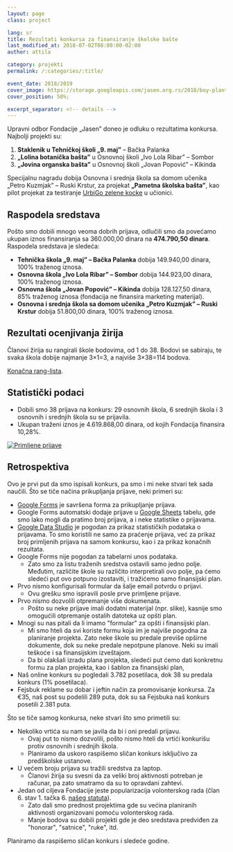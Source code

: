 ```yaml
---
layout: page
class: project

lang: sr
title: Rezultati konkursa za finansiranje školske bašte
last_modified_at: 2018-07-02T08:00:00-02:00
author: attila

category: projekti
permalink: /:categories/:title/

event_date: 2018/2019
cover_image: https://storage.googleapis.com/jasen.org.rs/2018/boy-planting-vegetables-in-garden.jpg
cover_position: 50%;

excerpt_separator: <!-- details -->
---
```


Upravni odbor Fondacije „Jasen” doneo je odluku o rezultatima konkursa.
Najbolji projekti su:

1. **Staklenik u Tehničkoj školi „9. maj”** – Bačka Palanka
2. **„Lolina botanička bašta”** u Osnovnoj školi „Ivo Lola Ribar” – Sombor
3. **„Jovina organska bašta”** u Osnovnoj školi „Jovan Popović” – Kikinda

Specijalnu nagradu dobija Osnovna i srednja škola sa domom učenika „Petro
Kuzmjak” – Ruski Krstur, za projekat **„Pametna školska bašta”**, kao pilot
projekat za testiranje [UrbiGo zelene kocke](https://urbigo.me) u učionici.

<!-- details -->

## Raspodela sredstava

Pošto smo dobili mnogo veoma dobrih prijava, odlučili smo da povećamo ukupan
iznos finansiranja sa 360.000,00 dinara na **474.790,50 dinara**. Raspodela
sredstava je sledeća:

* **Tehnička škola „9. maj” – Bačka Palanka** dobija 149.940,00 dinara, 100%
  traženog iznosa.
* **Osnovna škola „Ivo Lola Ribar” – Sombor** dobija 144.923,00 dinara, 100%
  traženog iznosa.
* **Osnovna škola „Jovan Popović” – Kikinda** dobija 128.127,50 dinara, 85%
  traženog iznosa (fondacija ne finansira marketing materijal).
* **Osnovna i srednja škola sa domom učenika „Petro Kuzmjak” – Ruski Krstur**
  dobija 51.800,00 dinara, 100% traženog iznosa.

## Rezultati ocenjivanja žirija

Članovi žirija su rangirali škole bodovima, od 1 do 38. Bodovi se sabiraju, te
svaka škola dobije najmanje 3×1=3, a najviše 3×38=114 bodova.

[Konačna rang-lista](https://datastudio.google.com/open/1Hk_tlxS4XUGiA8edYBMmbck6dk0VTi4X).

## Statistički podaci

* Dobili smo 38 prijava na konkurs: 29 osnovnih škola, 6 srednjih škola i 3
  osnovnih i srednjih škola su se prijavila.
* Ukupan traženi iznos je 4.619.868,00 dinara, od kojih Fondacija finansira
  10,28%.

<div class="mdl-typography--text-center">
  <a href="https://datastudio.google.com/open/113yK19w0mdLtbny59KdP1ICFDAoF-aoX"><img alt="Primljene prijave" class="mdl-shadow--2dp staticmap" src="https://storage.googleapis.com/jasen.org.rs/2018/skolska-basta-prijave.png" style="max-width: 100%;"></a>
</div>

## Retrospektiva

Ovo je prvi put da smo ispisali konkurs, pa smo i mi neke stvari tek sada
naučili. Što se tiče načina prikupljanja prijave, neki primeri su:

* [Google Forms] je savršena forma za prikupljanje prijava.
* Google Forms automatski dodaje prijave u [Google Sheets] tabelu, gde smo
  lako mogli da pratimo broj prijava, a i neke statistike o prijavama.  
* [Google Data Studio] je pogodan za prikaz statističkih podataka o prijavama.
  To smo koristili ne samo za praćenje prijava, već za prikaz broj primljenih
  prijava na samom konkursu, kao i za prikaz konačnih rezultata.
* Google Forms nije pogodan za tabelarni unos podataka.
  * Zato smo za listu traženih sredstva ostavili samo jedno polje. Međutim,
  različite škole su različito interpretirali ovo polje, pa ćemo sledeći put
  ovo potpuno izostaviti, i tražićemo samo finansijski plan.
* Prvo nismo konfigurisali formular da šalje email potvrdu o prijavi.
  * Ovu grešku smo ispravili posle prve primljene prijave.
* Prvo nismo dozvolili otpremanje više dokumenata.
  * Pošto su neke prijave imali dodatni materijal (npr. slike), kasnije smo
  omogućili otpremanje ostalih datoteka uz opšti plan.
* Mnogi su nas pitali da li imamo "formular" za opšti i finansijski plan.
  * Mi smo hteli da svi koriste formu koja im je najviše pogodna za planiranje
  projekta. Zato neke škole su predale previše opširne dokumente, dok su neke
  predale nepotpune planove. Neki su imali teškoće i sa finansijskim
  izveštajom. 
  * Da bi olakšali izradu plana projekta, sledeći put ćemo dati konkretnu
  formu za plan projekta, kao i šablon za finansijski plan, 
* Naš online konkurs su pogledali 3.782 posetilaca, dok 38 su predala konkurs
  (1% posetilaca).
* Fejsbuk reklame su dobar i jeftin način za promovisanje konkursa. Za €35,
  naš post su podelili 289 puta, dok su sa Fejsbuka naš konkurs posetili 2.381
  puta.

[Google Forms]: http://forms.google.com
[Google Sheets]: http://sheets.google.com
[Google Data Studio]: http://datastudio.google.com

Što se tiče samog konkursa, neke stvari što smo primetili su:

* Nekoliko vrtića su nam se javila da bi i oni predali prijavu.
  * Ovaj put to nismo dozvolili, pošto nismo hteli da vrtići konkurišu protiv
  osnovnih i srednjih škola.
  * Planiramo da uskoro raspišemo sličan konkurs isključivo za predškolske
  ustanove.
* U većem broju prijava su tražili sredstva za laptop.
  * Članovi žirija su svesni da za veliki broj aktivnosti potreban je računar,
  pa zato smatramo da su to opravdani zahtevi.
* Jedan od ciljeva Fondacije jeste popularizacija volonterskog rada (član 6.
  stav 1. tačka 6. [našeg statuta](/docs/statut.pdf)).
  * Zato dali smo prednost projektima gde su većina planiranih aktivnosti
  organizovani pomoću volonterskog rada.
  * Manje bodova su dobili projekti gde je deo sredstava predviđen za
  "honorar", "satnice", "ruke", itd.

Planiramo da raspišemo sličan konkurs i sledeće godine.
